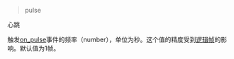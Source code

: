 > pulse

心跳

触发[on_pulse]事件的频率（number），单位为秒。这个值的精度受到[逻辑帧]的影响。默认值为1帧。

[on_pulse]: /ac/API/buff/事件/on_pulse
[逻辑帧]: /ac/API/main?id=逻辑帧

